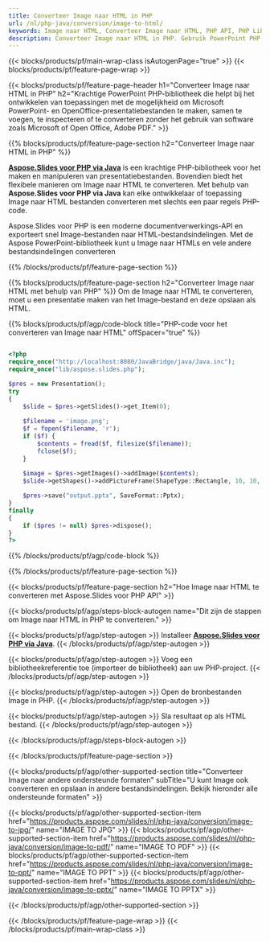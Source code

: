 ```yaml
---
title: Converteer Image naar HTML in PHP
url: /nl/php-java/conversion/image-to-html/
keywords: Image naar HTML, Converteer Image naar HTML, PHP API, PHP Library, Image, HTML
description: Converteer Image naar HTML in PHP. Gebruik PowerPoint PHP API om Image bestanden te converteren naar HTML
---
```


{{< blocks/products/pf/main-wrap-class isAutogenPage="true" >}}
{{< blocks/products/pf/feature-page-wrap >}}

{{< blocks/products/pf/feature-page-header h1="Converteer Image naar HTML in PHP" h2="Krachtige PowerPoint PHP-bibliotheek die helpt bij het ontwikkelen van toepassingen met de mogelijkheid om Microsoft PowerPoint- en OpenOffice-presentatiebestanden te maken, samen te voegen, te inspecteren of te converteren zonder het gebruik van software zoals Microsoft of Open Office, Adobe PDF." >}}

{{% blocks/products/pf/feature-page-section h2="Converteer Image naar HTML in PHP" %}}

[**Aspose.Slides voor PHP via Java**](https://products.aspose.com/slides/nl/php-java/) is een krachtige PHP-bibliotheek voor het maken en manipuleren van presentatiebestanden. Bovendien biedt het flexibele manieren om Image naar HTML te converteren. Met behulp van **Aspose.Slides voor PHP via Java** kan elke ontwikkelaar of toepassing Image naar HTML bestanden converteren met slechts een paar regels PHP-code.

Aspose.Slides voor PHP is een moderne documentverwerkings-API en exporteert snel Image-bestanden naar HTML-bestandsindelingen. Met de Aspose PowerPoint-bibliotheek kunt u Image naar HTMLs en vele andere bestandsindelingen converteren

{{% /blocks/products/pf/feature-page-section %}}

{{% blocks/products/pf/feature-page-section  h2="Converteer Image naar HTML met behulp van PHP" %}}
Om de Image naar HTML te converteren, moet u een presentatie maken van het Image-bestand en deze opslaan als HTML.

{{% blocks/products/pf/agp/code-block title="PHP-code voor het converteren van Image naar HTML" offSpacer="true" %}}

```php

<?php
require_once("http://localhost:8080/JavaBridge/java/Java.inc");
require_once("lib/aspose.slides.php");

$pres = new Presentation();
try
{
    $slide = $pres->getSlides()->get_Item(0);
    
    $filename = 'image.png';
    $f = fopen($filename, 'r');
    if ($f) {
        $contents = fread($f, filesize($filename));
        fclose($f);
    }
    
    $image = $pres->getImages()->addImage($contents);
    $slide->getShapes()->addPictureFrame(ShapeType::Rectangle, 10, 10, 100, 100, $image);

    $pres->save("output.pptx", SaveFormat::Pptx);
}
finally
{
    if ($pres != null) $pres->dispose();
}
?>
```


{{% /blocks/products/pf/agp/code-block %}}

{{% /blocks/products/pf/feature-page-section %}}

{{< blocks/products/pf/feature-page-section  h2="Hoe Image naar HTML te converteren met Aspose.Slides voor PHP API" >}}

{{< blocks/products/pf/agp/steps-block-autogen name="Dit zijn de stappen om Image naar HTML in PHP te converteren." >}}

{{< blocks/products/pf/agp/step-autogen >}}
Installeer [**Aspose.Slides voor PHP via Java**](https://products.aspose.com/slides/nl/php-java/).
{{< /blocks/products/pf/agp/step-autogen >}}

{{< blocks/products/pf/agp/step-autogen >}}
Voeg een bibliotheekreferentie toe (importeer de bibliotheek) aan uw PHP-project.
{{< /blocks/products/pf/agp/step-autogen >}}

{{< blocks/products/pf/agp/step-autogen >}}
Open de bronbestanden Image in PHP.
{{< /blocks/products/pf/agp/step-autogen >}}

{{< blocks/products/pf/agp/step-autogen >}}
Sla resultaat op als HTML bestand.
{{< /blocks/products/pf/agp/step-autogen >}}

{{< /blocks/products/pf/agp/steps-block-autogen >}}

{{< /blocks/products/pf/feature-page-section >}}

{{< blocks/products/pf/agp/other-supported-section title="Converteer Image naar andere ondersteunde formaten" subTitle="U kunt Image ook converteren en opslaan in andere bestandsindelingen. Bekijk hieronder alle ondersteunde formaten" >}}

{{< blocks/products/pf/agp/other-supported-section-item href="https://products.aspose.com/slides/nl/php-java/conversion/image-to-jpg/" name="IMAGE TO JPG" >}}
{{< blocks/products/pf/agp/other-supported-section-item href="https://products.aspose.com/slides/nl/php-java/conversion/image-to-pdf/" name="IMAGE TO PDF" >}}
{{< blocks/products/pf/agp/other-supported-section-item href="https://products.aspose.com/slides/nl/php-java/conversion/image-to-ppt/" name="IMAGE TO PPT" >}}
{{< blocks/products/pf/agp/other-supported-section-item href="https://products.aspose.com/slides/nl/php-java/conversion/image-to-pptx/" name="IMAGE TO PPTX" >}}


{{< /blocks/products/pf/agp/other-supported-section >}}

{{< /blocks/products/pf/feature-page-wrap >}}
{{< /blocks/products/pf/main-wrap-class >}}